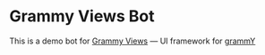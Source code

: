 # Grammy Views Bot

This is a demo bot for [Grammy Views](https://github.com/Loskir/grammy-views) — UI framework for [grammY](https://grammy.dev)
